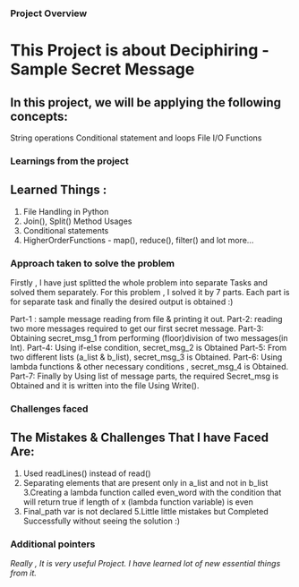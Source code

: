 ### Project Overview

 # **This Project is about Deciphiring - Sample Secret Message**

## In this project, we will be applying the following concepts:

String operations
Conditional statement and loops
File I/O
Functions


### Learnings from the project

 ## Learned Things :

1. File Handling in Python
2. Join(), Split() Method Usages
3. Conditional statements
4. HigherOrderFunctions - map(), reduce(), filter() and lot more...


### Approach taken to solve the problem

 Firstly , I have just  splitted the  whole problem into separate Tasks and solved them separately.  For this problem , I solved it by 7 parts. Each part is for separate task and finally the desired output is obtained :)

Part-1 : sample message reading from file & printing it out.
Part-2: reading two more messages required to get our first secret message.
Part-3:  Obtaining secret_msg_1 from performing (floor)division of two messages(in Int).
Part-4:  Using if-else condition, secret_msg_2 is Obtained
Part-5: From two different lists (a_list & b_list), secret_msg_3 is Obtained.
Part-6: Using lambda functions & other necessary conditions , secret_msg_4 is  Obtained.
Part-7: Finally by Using list of message parts, the required Secret_msg is Obtained and it is written into the file Using Write().



### Challenges faced

 ## The Mistakes & Challenges That I have Faced Are:

1. Used readLines() instead of read()
2. Separating elements that are present only in a_list and not in b_list
3.Creating a lambda function called even_word with the condition that will return true if length of x (lambda function variable) is even
4. Final_path var is not declared
5.Little little mistakes but Completed Successfully without seeing the solution :)


### Additional pointers

 _Really , It is very useful Project. I have learned lot of new essential things from it._


